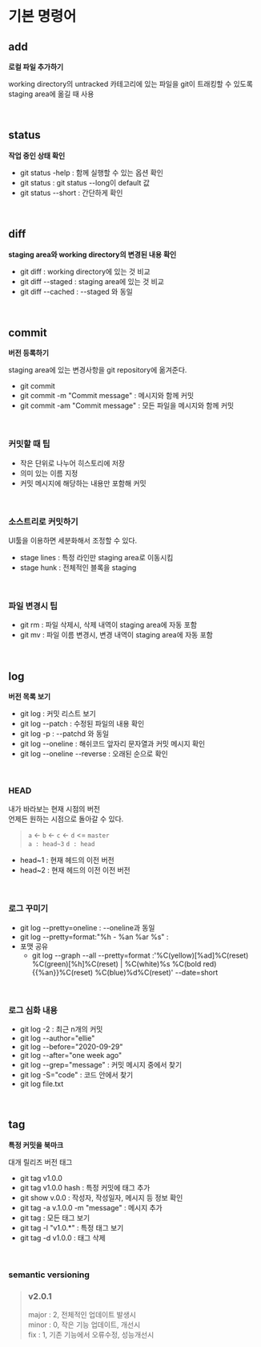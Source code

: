 # 기본 명령어

## add
<strong>로컬 파일 추가하기</strong> <br>

working directory의 untracked 카테고리에 있는 파일을 git이 트래킹할 수 있도록 
staging area에 옮길 때 사용

<br>

## status
<strong>작업 중인 상태 확인</strong>
* git status -help : 함께 실행할 수 있는 옵션 확인<br>
* git status : git status --long이 default 값  
* git status --short : 간단하게 확인

<br>

## diff
<strong>staging area와 working directory의 변경된 내용 확인</strong>
* git diff : working directory에 있는 것 비교 
* git diff --staged : staging area에 있는 것 비교
* git diff --cached : --staged 와 동일 

<br>

## commit
<strong>버전 등록하기</strong> <br>

staging area에 있는 변경사항을 git repository에 옮겨준다.
* git commit 
* git commit -m "Commit message" : 메시지와 함께 커밋
* git commit -am "Commit message" : 모든 파일을 메시지와 함께 커밋

<br>

### <strong>커밋할 때 팁</strong> <br>
* 작은 단위로 나누어 히스토리에 저장 
* 의미 있는 이름 지정
* 커밋 메시지에 해당하는 내용만 포함해 커밋

<br>

### 소스트리로 커밋하기
UI툴을 이용하면 세분화해서 조정할 수 있다.
* stage lines : 특정 라인만 staging area로 이동시킴
* stage hunk : 전체적인 블록을 staging 

<br>

### 파일 변경시 팁
* git rm : 파일 삭제시, 삭제 내역이 staging area에 자동 포함 
* git mv : 파일 이름 변경시, 변경 내역이 staging area에 자동 포함 

<br>

## log
<strong>버전 목록 보기</strong>

* git log : 커밋 리스트 보기
* git log --patch : 수정된 파일의 내용 확인
* git log -p : --patchd 와 동일  
* git log --oneline : 해쉬코드 앞자리 문자열과 커밋 메시지 확인
* git log --oneline --reverse : 오래된 순으로 확인

<br>

### HEAD 
내가 바라보는 현재 시점의 버전 <br>
언제든 원하는 시점으로 돌아갈 수 있다.

> `a` <- `b` <- `c` <- `d` <= `master`<br>
> `a : head~3`   `d : head`
 
* head~1 : 현재 헤드의 이전 버전
* head~2 : 현재 헤드의 이전 이전 버전

<br>

### 로그 꾸미기
* git log --pretty=oneline : --oneline과 동일
* git log --pretty=format:"%h - %an %ar %s" : 
* 포맷 공유
  * git log --graph --all --pretty=format :'%C(yellow)[%ad]%C(reset) %C(green)[%h]%C(reset) | %C(white)%s %C(bold red){{%an}}%C(reset) %C(blue)%d%C(reset)' --date=short

<br>

### 로그 심화 내용
* git log -2 : 최근 n개의 커밋 
* git log --author="ellie"
* git log --before="2020-09-29"
* git log --after="one week ago"
* git log --grep="message" : 커밋 메시지 중에서 찾기 
* git log -S="code" : 코드 안에서 찾기 
* git log file.txt

<br>

## tag
<strong>특정 커밋을 북마크</strong> <br>

대개 릴리즈 버전 태그

* git tag v1.0.0  
* git tag v1.0.0 hash : 특정 커밋에 태그 추가
* git show v.0.0 : 작성자, 작성일자, 메시지 등 정보 확인
* git tag -a v.1.0.0 -m "message" : 메시지 추가 
* git tag : 모든 태그 보기
* git tag -l "v1.0.*" : 특정 태그 보기
* git tag -d v1.0.0 : 태그 삭제

<br>

### semantic versioning
> ### v2.0.1<br>
> major : 2, 전체적인 업데이트 발생시<br>
> minor : 0, 작은 기능 업데이트, 개선시<br>
> fix : 1, 기존 기능에서 오류수정, 성능개선시
